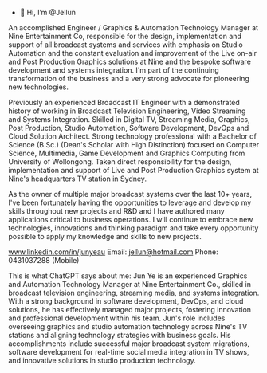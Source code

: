 - 👋 Hi, I’m @Jellun

An accomplished Engineer / Graphics & Automation Technology Manager at Nine Entertainment Co, responsible for the design, implementation and support of all broadcast systems and services with emphasis on Studio Automation and the constant evaluation and improvement of the Live on-air and Post Production Graphics solutions at Nine and the bespoke software development and systems integration. I'm part of the continuing transformation of the business and a very strong advocate for pioneering new technologies.

Previously an experienced Broadcast IT Engineer with a demonstrated history of working in Broadcast Television Engineering, Video Streaming and Systems Integration. Skilled in Digital TV, Streaming Media, Graphics, Post Production, Studio Automation, Software Development, DevOps and Cloud Solution Architect. Strong technology professional with a Bachelor of Science (B.Sc.) (Dean's Scholar with High Distinction) focused on Computer Science, Multimedia, Game Development and Graphics Computing from University of Wollongong. Taken direct responsibility for the design, implementation and support of Live and Post Production Graphics system at Nine's headquarters TV station in Sydney.

As the owner of multiple major broadcast systems over the last 10+ years, I've been fortunately having the opportunities to leverage and develop my skills throughout new projects and R&D and I have authored many applications critical to business operations. I will continue to embrace new technologies, innovations and thinking paradigm and take every opportunity possible to apply my knowledge and skills to new projects.

www.linkedin.com/in/junyeau
Email: jellun@hotmail.com
Phone: 0431037288 (Mobile)

This is what ChatGPT says about me:
Jun Ye is an experienced Graphics and Automation Technology Manager at Nine Entertainment Co., skilled in broadcast television engineering, streaming media, and systems integration. With a strong background in software development, DevOps, and cloud solutions, he has effectively managed major projects, fostering innovation and professional development within his team. Jun's role includes overseeing graphics and studio automation technology across Nine's TV stations and aligning technology strategies with business goals. His accomplishments include successful major broadcast system migrations, software development for real-time social media integration in TV shows, and innovative solutions in studio production technology.

<!---
Jellun/Jellun is a ✨ special ✨ repository because its `README.md` (this file) appears on your GitHub profile.
You can click the Preview link to take a look at your changes.
--->
